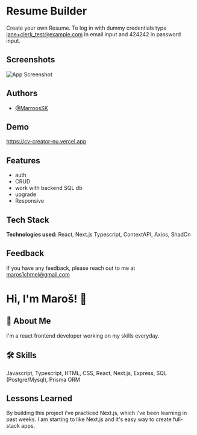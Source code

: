 
# Resume Builder

Create your own Resume. To log in with dummy credentials type jane+clerk_test@example.com in email input and 424242 in password input.


## Screenshots

![App Screenshot](https://i.postimg.cc/MGK67TQJ/resume-Builder.jpg)


## Authors

- [@MarroosSK](https://github.com/MarroosSK)


## Demo

https://cv-creator-nu.vercel.app


## Features

- auth
- CRUD
- work with backend SQL db
- upgrade
- Responsive



## Tech Stack

**Technologies used:** React, Next.js Typescript, ContextAPI, Axios, ShadCn



## Feedback

If you have any feedback, please reach out to me at maros1chmel@gmail.com


# Hi, I'm Maroš! 👋


## 🚀 About Me
I'm a react frontend developer working on my skills everyday.


## 🛠 Skills
Javascript, Typescript, HTML, CSS, React, Next.js, Express, SQL (Postgre/Mysql), Prisma ORM


## Lessons Learned

By building this project i've practiced Next.js, which i've been learning in past weeks. 
I am starting to like Next.js and it's easy way to create full-stack apps.